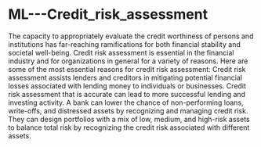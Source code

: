 # ML---Credit_risk_assessment

The capacity to appropriately evaluate the credit worthiness of persons and institutions has far-reaching ramifications for both financial stability and societal well-being. 
Credit risk assessment is essential in the financial industry and for organizations in general for a variety of reasons. 
Here are some of the most essential reasons for credit risk assessment: Credit risk assessment assists lenders and creditors in mitigating potential financial losses associated with lending money to individuals or businesses. 
Credit risk assessment that is accurate can lead to more successful lending and investing activity. 
A bank can lower the chance of non-performing loans, write-offs, and distressed assets by recognizing and managing credit risk. 
They can design portfolios with a mix of low, medium, and high-risk assets to balance total risk by recognizing the credit risk associated with different assets.
